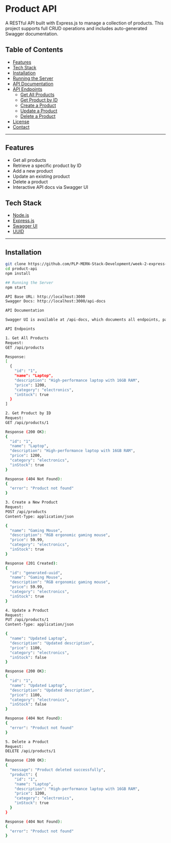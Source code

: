 # Product API

A RESTful API built with Express.js to manage a collection of products. This project supports full CRUD operations and includes auto-generated Swagger documentation.

## Table of Contents

- [Features](#features)
- [Tech Stack](#tech-stack)
- [Installation](#installation)
- [Running the Server](#running-the-server)
- [API Documentation](#api-documentation)
- [API Endpoints](#api-endpoints)
  - [Get All Products](#1-get-all-products)
  - [Get Product by ID](#2-get-product-by-id)
  - [Create a Product](#3-create-a-new-product)
  - [Update a Product](#4-update-a-product)
  - [Delete a Product](#5-delete-a-product)
- [License](#license)
- [Contact](#contact)

---

## Features

- Get all products
- Retrieve a specific product by ID
- Add a new product
- Update an existing product
- Delete a product
- Interactive API docs via Swagger UI

## Tech Stack

- [Node.js](https://nodejs.org/)
- [Express.js](https://expressjs.com/)
- [Swagger UI](https://swagger.io/tools/swagger-ui/)
- [UUID](https://www.npmjs.com/package/uuid)

---

## Installation

```bash
git clone https://github.com/PLP-MERN-Stack-Development/week-2-express-js-assignment-Majmajiro.git
cd product-api
npm install

## Running the Server
npm start

API Base URL: http://localhost:3000
Swagger Docs: http://localhost:3000/api-docs

API Documentation

Swagger UI is available at /api-docs, which documents all endpoints, parameters, request bodies, and responses.

API Endpoints

1. Get All Products
Request:
GET /api/products

Response:
[
  {
    "id": "1",
    "name": "Laptop",
    "description": "High-performance laptop with 16GB RAM",
    "price": 1200,
    "category": "electronics",
    "inStock": true
  }
]

2. Get Product by ID
Request:
GET /api/products/1

Response (200 OK):
{
  "id": "1",
  "name": "Laptop",
  "description": "High-performance laptop with 16GB RAM",
  "price": 1200,
  "category": "electronics",
  "inStock": true
}

Response (404 Not Found):
{
  "error": "Product not found"
}

3. Create a New Product
Request:
POST /api/products
Content-Type: application/json

{
  "name": "Gaming Mouse",
  "description": "RGB ergonomic gaming mouse",
  "price": 59.99,
  "category": "electronics",
  "inStock": true
}

Response (201 Created):
{
  "id": "generated-uuid",
  "name": "Gaming Mouse",
  "description": "RGB ergonomic gaming mouse",
  "price": 59.99,
  "category": "electronics",
  "inStock": true
}

4. Update a Product
Request:
PUT /api/products/1
Content-Type: application/json

{
  "name": "Updated Laptop",
  "description": "Updated description",
  "price": 1100,
  "category": "electronics",
  "inStock": false
}

Response (200 OK):
{
  "id": "1",
  "name": "Updated Laptop",
  "description": "Updated description",
  "price": 1100,
  "category": "electronics",
  "inStock": false
}

Response (404 Not Found):
{
  "error": "Product not found"
}

5. Delete a Product
Request:
DELETE /api/products/1

Response (200 OK):
{
  "message": "Product deleted successfully",
  "product": {
    "id": "1",
    "name": "Laptop",
    "description": "High-performance laptop with 16GB RAM",
    "price": 1200,
    "category": "electronics",
    "inStock": true
  }
}

Response (404 Not Found):
{
  "error": "Product not found"
}



